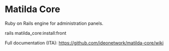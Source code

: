 # Matilda Core

Ruby on Rails engine for administration panels.

rails matilda_core:install:front

Full documentation (ITA): <a href="https://github.com/ideonetwork/matilda-core/wiki">https://github.com/ideonetwork/matilda-core/wiki</a>
